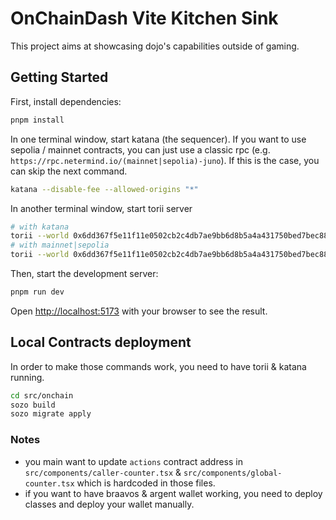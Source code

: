 # OnChainDash Vite Kitchen Sink

This project aims at showcasing dojo's capabilities outside of gaming.

## Getting Started

First, install dependencies:

```bash
pnpm install
```

In one terminal window, start katana (the sequencer). If you want to use sepolia / mainnet contracts, you can just use a classic rpc (e.g. `https://rpc.netermind.io/(mainnet|sepolia)-juno`). If this is the case, you can skip the next command.

```bash
katana --disable-fee --allowed-origins "*"
```

In another terminal window, start torii server

```bash
# with katana
torii --world 0x6dd367f5e11f11e0502cb2c4db7ae9bb6d8b5a4a431750bed7bec88b218e12 --allowed-origins "*"
# with mainnet|sepolia
torii --world 0x6dd367f5e11f11e0502cb2c4db7ae9bb6d8b5a4a431750bed7bec88b218e12 --allowed-origins "*" --rpc "https://rpc.nethermind.io/(mainnet|sepolia)-juno?apikey={apikey}" -s 204922
```

Then, start the development server:

```bash
pnpm run dev
```

Open [http://localhost:5173](http://localhost:5173) with your browser to see the result.

## Local Contracts deployment

In order to make those commands work, you need to have torii & katana running.

```bash
cd src/onchain
sozo build
sozo migrate apply
```

### Notes

-   you main want to update `actions` contract address in `src/components/caller-counter.tsx` & `src/components/global-counter.tsx` which is hardcoded in those files.
-   if you want to have braavos & argent wallet working, you need to deploy classes and deploy your wallet manually.
